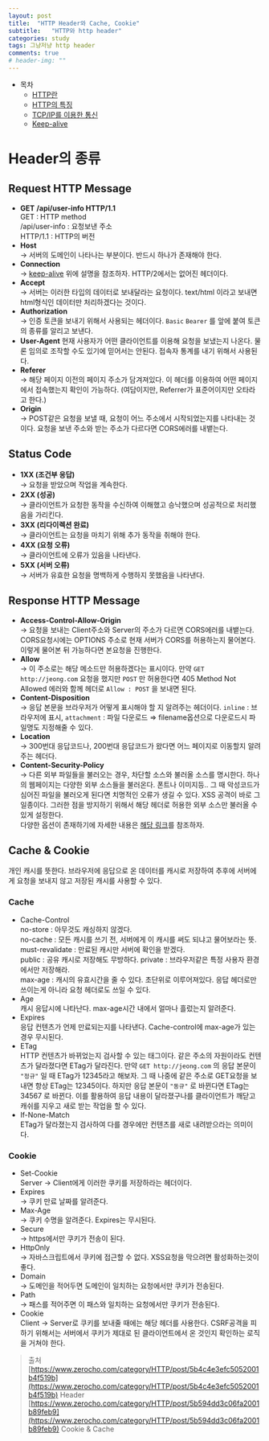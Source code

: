```yaml
---
layout: post
title:  "HTTP Header와 Cache, Cookie"
subtitle:   "HTTP와 http header"
categories: study
tags: 그냥저냥 http header
comments: true
# header-img: ""
---
```

- 목차
	- [HTTP란](#http란)
    - [HTTP의 특징](#http의-특징)
    - [TCP/IP를 이용한 통신](#tcpip를-이용한-통신)
    - [Keep-alive](#keep-alive)

# Header의 종류

## Request HTTP Message

- **GET** **/api/user-info HTTP/1.1**   
GET : HTTP method   
/api/user-info : 요청보낸 주소   
HTTP/1.1 : HTTP의 버전
- **Host**  
 → 서버의 도메인이 나타나는 부분이다. 반드시 하나가 존재해야 한다.
- **Connection**  
 → [keep-alive](#https://jeonggod.github.io/study/2021/09/06/study-just-HTTP/#keep-alive) 위에 설명을 참조하자. HTTP/2에서는 없어진 헤더이다.
- **Accept**  
 → 서버는 이러한 타입의 데이터로 보내달라는 요청이다.
text/html 이라고 보내면 html형식인 데이터만 처리하겠다는 것이다.
- **Authorization**  
 → 인증 토큰을 보내기 위해서 사용되는 헤더이다. `Basic` `Bearer` 를 앞에 붙여 토큰의 종류를 알리고 보낸다.
- **User-Agent**
현재 사용자가 어떤 클라이언트를 이용해 요청을 보냈는지 나온다.
물론 임의로 조작할 수도 있기에 믿어서는 안된다. 접속자 통계를 내기 위해서 사용된다.
- **Referer**  
 → 해당 페이지 이전의 페이지 주소가 담겨져있다. 이 헤더를 이용하여 어떤 페이지에서 접속했는지 확인이 가능하다. (여담이지만, Referrer가 표준어이지만 오타라고 한다.)
- **Origin**  
 → POST같은 요청을 보낼 때, 요청이 어느 주소에서 시작되었는지를 나타내는 것이다. 요청을 보낸 주소와 받는 주소가 다르다면 CORS에러를 내뱉는다.

## Status Code

- **1XX (조건부 응답)**  
 → 요청을 받았으며 작업을 계속한다.
- **2XX (성공)**  
 → 클라이언트가 요청한 동작을 수신하여 이해했고 승낙했으며 성공적으로 처리했음을 가리킨다.
- **3XX (리다이렉션 완료)**  
 → 클라이언트는 요청을 마치기 위해 추가 동작을 취해야 한다.
- **4XX (요청 오류)**  
 → 클라이언트에 오류가 있음을 나타낸다.
- **5XX (서버 오류)**  
 → 서버가 유효한 요청을 명백하게 수행하지 못했음을 나타낸다.

## Response HTTP Message

- **Access-Control-Allow-Origin**  
 → 요청을 보내는 Client주소와 Server의 주소가 다르면 CORS에러를 내뱉는다.
CORS요청시에는 OPTIONS 주소로 현재 서버가 CORS를 허용하는지 물어본다. 이렇게 물어본 뒤 가능하다면 본요청을 진행한다.
- **Allow**  
 → 이 주소로는 해당 메소드만 허용하겠다는 표시이다. 만약 
`GET http://jeong.com` 요청을 했지만 `POST` 만 허용한다면 405 Method Not Allowed 에러와 함께 헤더로 `Allow : POST` 을 보내면 된다.
- **Content-Disposition**  
 → 응답 본문을 브라우저가 어떻게 표시해야 할 지 알려주는 헤더이다.
`inline` : 브라우저에 표시, `attachment` : 파일 다운로드 ⇒ filename옵션으로 다운로드시 파일명도 지정해줄 수 있다.
- **Location**  
 → 300번대 응답코드나, 200번대 응답코드가 왔다면 어느 페이지로 이동할지 알려주는 헤더다.
- **Content-Security-Policy**  
 → 다른 외부 파일들을 불러오는 경우, 차단할 소스와 불러올 소스를 명시한다.
 하나의 웹페이지는 다양한 외부 소스들을 불러온다. 폰트나 이미지등.. 그 때 악성코드가 심어진 파일을 불러오게 된다면 치명적인 오류가 생길 수 있다. XSS 공격이 바로 그 일종이다. 그러한 점을 방지하기 위해서 해당 헤더로 허용한 외부 소스만 불러올 수 있게 설정한다.   
다양한 옵션이 존재하기에 자세한 내용은 [해당 링크](https://developer.mozilla.org/en-US/docs/Web/HTTP/Headers/Content-Security-Policy)를 참조하자.

## Cache & Cookie

 개인 캐시를 뜻한다. 브라우저에 응답으로 온 데이터를 캐시로 저장하여 추후에 서버에게 요청을 보내지 않고 저장된 캐시를 사용할 수 있다.

### Cache

- Cache-Control  
no-store : 아무것도 캐싱하지 않겠다.  
no-cache : 모든 캐시를 쓰기 전, 서버에게 이 캐시를 써도 되냐고 물어보라는 뜻.
must-revalidate : 만료된 캐시만 서버에 확인을 받겠다.  
public : 공유 캐시로 저장해도 무방하다. private : 브라우저같은 특정 사용자 환경에서만 저장해라.  
max-age : 캐시의 유효시간을 줄 수 있다. 초단위로 이루어져있다. 응답 헤더로만 쓰이는게 아니라 요청 헤더로도 쓰일 수 있다.
- Age  
캐시 응답시에 나타난다. max-age시간 내에서 얼마나 흘렀는지 알려준다.
- Expires  
응답 컨텐츠가 언제 만료되는지를 나타낸다. Cache-control에 max-age가 있는 경우 무시된다.
- ETag  
HTTP 컨텐츠가 바뀌었는지 검사할 수 있는 태그이다. 같은 주소의 자원이라도 컨텐츠가 달라졌다면 ETag가 달라진다. 
만약 `GET http://jeong.com` 의 응답 본문이 `"정규"` 일 때 ETag가 12345라고 해보자. 그 때 나중에 같은 주소로 GET요청을 보내면 항상 ETag는 12345이다. 하지만  응답 본문이 `"동규"` 로 바뀐다면 ETag는 34567 로 바뀐다. 이를 활용하여 응답 내용이 달라졌구나를 클라이언트가 깨닫고 캐쉬를 지우고 새로 받는 작업을 할 수 있다.
- If-None-Match  
ETag가 달라졌는지 검사하여 다를 경우에만 컨텐츠를 새로 내려받으라는 의미이다.

### Cookie

- Set-Cookie  
Server → Client에게 이러한 쿠키를 저장하라는 헤더이다.
- Expires  
→ 쿠키 만료 날짜를 알려준다.
- Max-Age  
→ 쿠키 수명을 알려준다. Expires는 무시된다.
- Secure  
→ https에서만 쿠키가 전송이 된다.
- HttpOnly  
→ 자바스크립트에서 쿠키에 접근할 수 없다. XSS요청을 막으려면 활성화하는것이 좋다.
- Domain  
→ 도메인을 적어두면 도메인이 일치하는 요청에서만 쿠키가 전송된다.
- Path  
→ 패스를 적어주면 이 패스와 일치하는 요청에서만 쿠키가 전송된다.
- Cookie   
Client → Server로 쿠키를 보내줄 때에는 해당 헤더를 사용한다.
CSRF공격을 피하기 위해서는 서버에서 쿠키가 제대로 된 클라이언트에서 온 것인지 확인하는 로직을 거쳐야 한다.

> 출처   
[https://www.zerocho.com/category/HTTP/post/5b4c4e3efc5052001b4f519b](https://www.zerocho.com/category/HTTP/post/5b4c4e3efc5052001b4f519b) Header   
[https://www.zerocho.com/category/HTTP/post/5b594dd3c06fa2001b89feb9](https://www.zerocho.com/category/HTTP/post/5b594dd3c06fa2001b89feb9) Cookie & Cache
